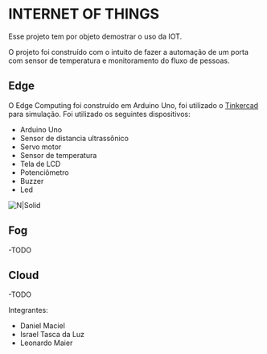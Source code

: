 # INTERNET OF THINGS

Esse projeto tem por objeto demostrar o uso da IOT.

O projeto foi construído com o intuito de fazer a automação de um porta com sensor de temperatura e monitoramento do fluxo de pessoas.

## Edge
O Edge Computing foi construído em Arduino Uno, foi utilizado o [Tinkercad](https://www.tinkercad.com/) para simulação.
Foi utilizado os seguintes dispositivos:
  - Arduino Uno
  - Sensor de distancia ultrassônico
  - Servo motor
  - Sensor de temperatura
  - Tela de LCD
  - Potenciômetro
  - Buzzer
  - Led

![N|Solid](https://uploaddeimagens.com.br/images/002/983/504/original/ImagemProjeto.PNG?1606682879)

## Fog
-TODO
## Cloud
-TODO

Integrantes:
- Daniel Maciel
- Israel Tasca da Luz
- Leonardo Maier
